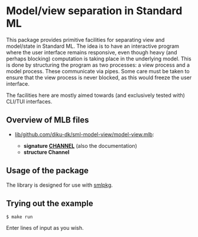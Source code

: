 # Model/view separation in Standard ML

This package provides primitive facilities for separating view and
model/state in Standard ML. The idea is to have an interactive program
where the user interface remains responsive, even though heavy (and
perhaps blocking) computation is taking place in the underlying model.
This is done by structuring the program as two processes: a view
process and a model process. These communicate via pipes. Some care
must be taken to ensure that the view process is never blocked, as
this would freeze the user interface.

The facilities here are mostly aimed towards (and exclusively tested
with) CLI/TUI interfaces.

## Overview of MLB files

* [lib/github.com/diku-dk/sml-model-view/model-view.mlb](lib/github.com/diku-dk/sml-model-view/model-view.mlb):

  * **signature [CHANNEL](lib/github.com/diku-dk/sml-model-view/channel.sig)** (also the documentation)
  * **structure Channel**

## Usage of the package

The library is designed for use with [smlpkg](https://github.com/diku-dk/smlpkg).

## Trying out the example

```
$ make run
```

Enter lines of input as you wish.
